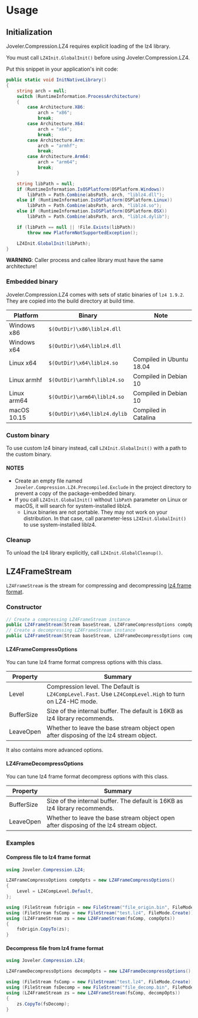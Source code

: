 # Usage

## Initialization

Joveler.Compression.LZ4 requires explicit loading of the lz4 library.

You must call `LZ4Init.GlobalInit()` before using Joveler.Compression.LZ4.

Put this snippet in your application's init code:

```csharp
public static void InitNativeLibrary()
{
    string arch = null;
    switch (RuntimeInformation.ProcessArchitecture)
    {
        case Architecture.X86:
            arch = "x86";
            break;
        case Architecture.X64:
            arch = "x64";
            break;
        case Architecture.Arm:
            arch = "armhf";
            break;
        case Architecture.Arm64:
            arch = "arm64";
            break;
    }

    string libPath = null;
    if (RuntimeInformation.IsOSPlatform(OSPlatform.Windows))
        libPath = Path.Combine(absPath, arch, "liblz4.dll");
    else if (RuntimeInformation.IsOSPlatform(OSPlatform.Linux))
        libPath = Path.Combine(absPath, arch, "liblz4.so");
    else if (RuntimeInformation.IsOSPlatform(OSPlatform.OSX))
        libPath = Path.Combine(absPath, arch, "liblz4.dylib");

    if (libPath == null || !File.Exists(libPath))
        throw new PlatformNotSupportedException();

    LZ4Init.GlobalInit(libPath);
}
```

**WARNING**: Caller process and callee library must have the same architecture!

### Embedded binary

Joveler.Compression.LZ4 comes with sets of static binaries of `lz4 1.9.2`.  
They are copied into the build directory at build time.

| Platform    | Binary                       | Note |
|-------------|------------------------------|------|
| Windows x86 | `$(OutDir)\x86\liblz4.dll`   |      |
| Windows x64 | `$(OutDir)\x64\liblz4.dll`   |      |
| Linux x64   | `$(OutDir)\x64\liblz4.so`    | Compiled in Ubuntu 18.04 |
| Linux armhf | `$(OutDir)\armhf\liblz4.so`  | Compiled in Debian 10    |
| Linux arm64 | `$(OutDir)\arm64\liblz4.so`  | Compiled in Debian 10    |
| macOS 10.15 | `$(OutDir)\x64\liblz4.dylib` | Compiled in Catalina     |

### Custom binary

To use custom lz4 binary instead, call `LZ4Init.GlobalInit()` with a path to the custom binary.

#### NOTES

- Create an empty file named `Joveler.Compression.LZ4.Precompiled.Exclude` in the project directory to prevent a copy of the package-embedded binary.
- If you call `LZ4Init.GlobalInit()` without `libPath` parameter on Linux or macOS, it will search for system-installed liblz4.
  - Linux binaries are not portable. They may not work on your distribution. In that case, call parameter-less `LZ4Init.GlobalInit()` to use system-installed liblz4.

### Cleanup

To unload the lz4 library explicitly, call `LZ4Init.GlobalCleanup()`.

## LZ4FrameStream

`LZ4FrameStream` is the stream for compressing and decompressing [lz4 frame format](https://github.com/lz4/lz4/blob/dev/doc/lz4_Frame_format.md).

### Constructor

```csharp
// Create a compressing LZ4FrameStream instance
public LZ4FrameStream(Stream baseStream, LZ4FrameCompressOptions compOpts)
// Create a decompressing LZ4FrameStream instance
public LZ4FrameStream(Stream baseStream, LZ4FrameDecompressOptions compOpts)
```

#### LZ4FrameCompressOptions

You can tune lz4 frame format compress options with this class.

| Property | Summary |
|----------|---------|
| Level | Compression level. The Default is `LZ4CompLevel.Fast`. Use `LZ4CompLevel.High` to turn on LZ4-HC mode. |
| BufferSize | Size of the internal buffer. The default is 16KB as lz4 library recommends. |
| LeaveOpen | Whether to leave the base stream object open after disposing of the lz4 stream object. |

It also contains more advanced options.

#### LZ4FrameDecompressOptions

You can tune lz4 frame format decompress options with this class.

| Property | Summary |
|----------|---------|
| BufferSize | Size of the internal buffer. The default is 16KB as lz4 library recommends. |
| LeaveOpen | Whether to leave the base stream object open after disposing of the lz4 stream object. |

### Examples

#### Compress file to lz4 frame format

```csharp
using Joveler.Compression.LZ4;

LZ4FrameCompressOptions compOpts = new LZ4FrameCompressOptions()
{
    Level = LZ4CompLevel.Default,
};

using (FileStream fsOrigin = new FileStream("file_origin.bin", FileMode.Open))
using (FileStream fsComp = new FileStream("test.lz4", FileMode.Create))
using (LZ4FrameStream zs = new LZ4FrameStream(fsComp, compOpts))
{
    fsOrigin.CopyTo(zs);
}
```

#### Decompress file from lz4 frame format

```csharp
using Joveler.Compression.LZ4;

LZ4FrameDecompressOptions decompOpts = new LZ4FrameDecompressOptions();

using (FileStream fsComp = new FileStream("test.lz4", FileMode.Create))
using (FileStream fsDecomp = new FileStream("file_decomp.bin", FileMode.Open))
using (LZ4FrameStream zs = new LZ4FrameStream(fsComp, decompOpts))
{
    zs.CopyTo(fsDecomp);
}
```
